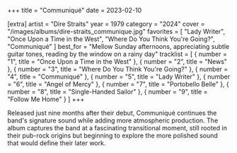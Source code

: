 +++
title = "Communiqué"
date = 2023-02-10

[extra]
artist = "Dire Straits"
year = 1979
category = "2024"
cover = "/images/albums/dire-straits_communique.jpg"
favorites = [
    "Lady Writer",
    "Once Upon a Time in the West",
    "Where Do You Think You're Going?",
    "Communiqué"
]
best_for = "Mellow Sunday afternoons, appreciating subtle guitar tones, reading by the window on a rainy day"
tracklist = [
    { number = "1", title = "Once Upon a Time in the West" },
    { number = "2", title = "News" },
    { number = "3", title = "Where Do You Think You're Going?" },
    { number = "4", title = "Communiqué" },
    { number = "5", title = "Lady Writer" },
    { number = "6", title = "Angel of Mercy" },
    { number = "7", title = "Portobello Belle" },
    { number = "8", title = "Single-Handed Sailor" },
    { number = "9", title = "Follow Me Home" }
]
+++

Released just nine months after their debut, Communiqué continues the band's signature sound while adding more atmospheric production. The album captures the band at a fascinating transitional moment, still rooted in their pub-rock origins but beginning to explore the more polished sound that would define their later work.